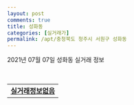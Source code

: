 ```yaml
---
layout: post
comments: true
title: 성화동
categories: [실거래가]
permalink: /apt/충청북도 청주시 서원구 성화동
---
```


2021년 07월 07일 성화동 실거래 정보

<script type="text/javascript">
  google.charts.load('current', {'packages':['corechart']});
  google.charts.setOnLoadCallback(drawChart);

  function drawChart() {
    var data = google.visualization.arrayToDataTable([['거래일', '매매', '전월세', '전매'], ['20-07', 9, 19, 0], ['20-08', 12, 23, 0], ['20-09', 6, 13, 0], ['20-10', 14, 14, 0], ['20-11', 24, 48, 0], ['20-12', 40, 51, 0], ['21-01', 43, 38, 0], ['21-02', 30, 29, 0], ['21-03', 17, 45, 0], ['21-04', 20, 23, 0], ['21-05', 23, 18, 0], ['21-06', 10, 24, 0], ['21-07', 2, 0, 0]]);

    var options = {
      title: '최근 유형별 거래량 추이',
      legend: { position: 'bottom' }
    };

    var chart = new google.visualization.LineChart(document.getElementById('columnchart_material'));
    chart.draw(data, (options));
  }
</script>

<div id="columnchart_material" style="width: 95%; margin-left: -35px; display: block"></div>
<br>
<table>
  <tr>
    <td colspan="4" style="font-weight: bold;"><a href="https://search.naver.com/search.naver?query=성화동 실거래정보없음">실거래정보없음</a></td>
  </tr>
    
</table>
    